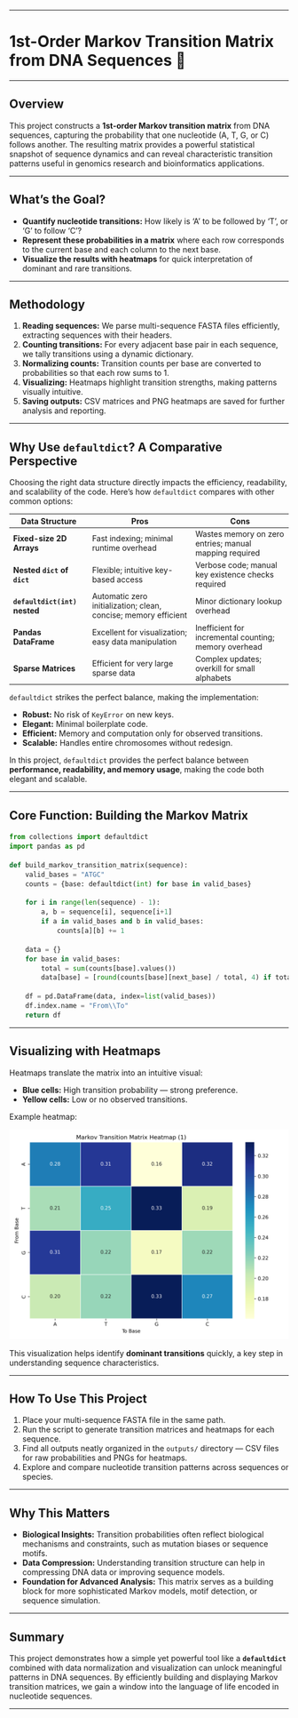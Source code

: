 
---

# 1st-Order Markov Transition Matrix from DNA Sequences 🧬

---

## Overview

This project constructs a **1st-order Markov transition matrix** from DNA sequences, capturing the probability that one nucleotide (A, T, G, or C) follows another. The resulting matrix provides a powerful statistical snapshot of sequence dynamics and can reveal characteristic transition patterns useful in genomics research and bioinformatics applications.

---

## What’s the Goal?

- **Quantify nucleotide transitions:** How likely is ‘A’ to be followed by ‘T’, or ‘G’ to follow ‘C’?  
- **Represent these probabilities in a matrix** where each row corresponds to the current base and each column to the next base.  
- **Visualize the results with heatmaps** for quick interpretation of dominant and rare transitions.

---

## Methodology

1. **Reading sequences:** We parse multi-sequence FASTA files efficiently, extracting sequences with their headers.  
2. **Counting transitions:** For every adjacent base pair in each sequence, we tally transitions using a dynamic dictionary.  
3. **Normalizing counts:** Transition counts per base are converted to probabilities so that each row sums to 1.  
4. **Visualizing:** Heatmaps highlight transition strengths, making patterns visually intuitive.  
5. **Saving outputs:** CSV matrices and PNG heatmaps are saved for further analysis and reporting.

---

## Why Use `defaultdict`? A Comparative Perspective

Choosing the right data structure directly impacts the efficiency, readability, and scalability of the code. Here’s how `defaultdict` compares with other common options:

| Data Structure               | Pros                                                         | Cons                                                        |
|------------------------------|--------------------------------------------------------------|-------------------------------------------------------------|
| **Fixed-size 2D Arrays**     | Fast indexing; minimal runtime overhead                       | Wastes memory on zero entries; manual mapping required      |
| **Nested `dict` of `dict`**  | Flexible; intuitive key-based access                          | Verbose code; manual key existence checks required          |
| **`defaultdict(int)` nested**| Automatic zero initialization; clean, concise; memory efficient | Minor dictionary lookup overhead                             |
| **Pandas DataFrame**          | Excellent for visualization; easy data manipulation          | Inefficient for incremental counting; memory overhead       |
| **Sparse Matrices**           | Efficient for very large sparse data                          | Complex updates; overkill for small alphabets               |

`defaultdict` strikes the perfect balance, making the implementation:

- **Robust:** No risk of `KeyError` on new keys.  
- **Elegant:** Minimal boilerplate code.  
- **Efficient:** Memory and computation only for observed transitions.  
- **Scalable:** Handles entire chromosomes without redesign.


In this project, `defaultdict` provides the perfect balance between **performance, readability, and memory usage**, making the code both elegant and scalable.

---

## Core Function: Building the Markov Matrix

```python
from collections import defaultdict
import pandas as pd

def build_markov_transition_matrix(sequence):
    valid_bases = "ATGC"
    counts = {base: defaultdict(int) for base in valid_bases}
    
    for i in range(len(sequence) - 1):
        a, b = sequence[i], sequence[i+1]
        if a in valid_bases and b in valid_bases:
            counts[a][b] += 1
    
    data = {}
    for base in valid_bases:
        total = sum(counts[base].values())
        data[base] = [round(counts[base][next_base] / total, 4) if total else 0 for next_base in valid_bases]
    
    df = pd.DataFrame(data, index=list(valid_bases))
    df.index.name = "From\\To"
    return df
```

---

## Visualizing with Heatmaps

Heatmaps translate the matrix into an intuitive visual:  
- **Blue cells:** High transition probability — strong preference.  
- **Yellow cells:** Low or no observed transitions.  

Example heatmap:

![Example Heatmap](outputs/heatmap_1.png)

This visualization helps identify **dominant transitions** quickly, a key step in understanding sequence characteristics.

---

## How To Use This Project

1. Place your multi-sequence FASTA file in the same path.  
2. Run the script to generate transition matrices and heatmaps for each sequence.  
3. Find all outputs neatly organized in the `outputs/` directory — CSV files for raw probabilities and PNGs for heatmaps.  
4. Explore and compare nucleotide transition patterns across sequences or species.

---

## Why This Matters

- **Biological Insights:** Transition probabilities often reflect biological mechanisms and constraints, such as mutation biases or sequence motifs.  
- **Data Compression:** Understanding transition structure can help in compressing DNA data or improving sequence models.  
- **Foundation for Advanced Analysis:** This matrix serves as a building block for more sophisticated Markov models, motif detection, or sequence simulation.

---

## Summary

This project demonstrates how a simple yet powerful tool like a **`defaultdict`** combined with data normalization and visualization can unlock meaningful patterns in DNA sequences. By efficiently building and displaying Markov transition matrices, we gain a window into the language of life encoded in nucleotide sequences.

---

